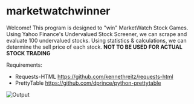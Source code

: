 # marketwatchwinner
Welcome! This program is designed to "win" MarketWatch Stock Games. Using Yahoo Finance's Undervalued Stock Screener, we can scrape and evaluate 100 undervalued stocks. Using statistics & calculations, we can determine the sell price of each stock.
**NOT TO BE USED FOR ACTUAL STOCK TRADING**

Requirements:
 - Requests-HTML https://github.com/kennethreitz/requests-html
 - PrettyTable https://github.com/dprince/python-prettytable

![Output](https://i.imgur.com/kPw9io2.gif "Output")
